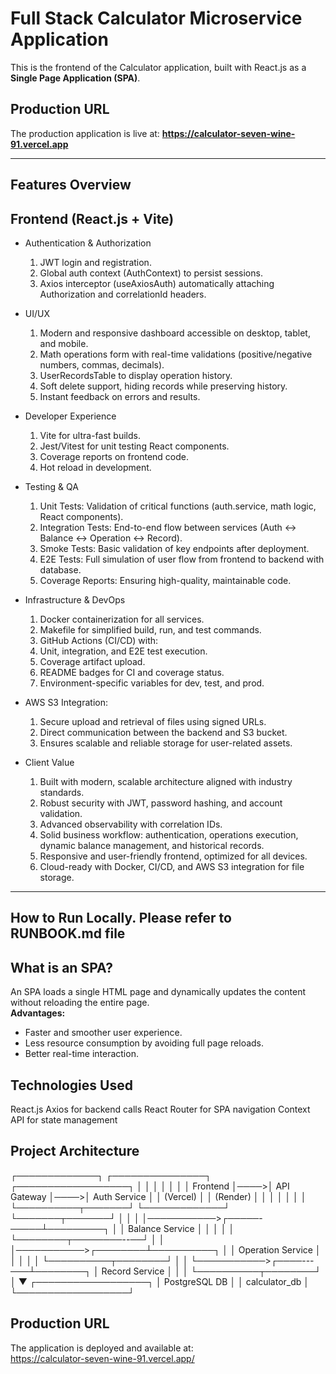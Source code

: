#  Full Stack Calculator Microservice Application 

This is the frontend of the Calculator application, built with React.js as a **Single Page Application (SPA)**.
## Production URL
The production application is live at: **https://calculator-seven-wine-91.vercel.app**

------------------------------------------------------------------
## Features Overview
## Frontend (React.js + Vite)
- Authentication & Authorization
   1. JWT login and registration.
   2. Global auth context (AuthContext) to persist sessions.
   3. Axios interceptor (useAxiosAuth) automatically attaching Authorization and correlationId headers.

- UI/UX
   1. Modern and responsive dashboard accessible on desktop, tablet, and mobile.
   2. Math operations form with real-time validations (positive/negative numbers, commas, decimals).
   3. UserRecordsTable to display operation history.
   4. Soft delete support, hiding records while preserving history.
   5. Instant feedback on errors and results.

- Developer Experience
   1. Vite for ultra-fast builds.
   2. Jest/Vitest for unit testing React components.
   3. Coverage reports on frontend code.
   4. Hot reload in development.

- Testing & QA
   1. Unit Tests: Validation of critical functions (auth.service, math logic, React components).
   2. Integration Tests: End-to-end flow between services (Auth ↔ Balance ↔ Operation ↔ Record).
   3. Smoke Tests: Basic validation of key endpoints after deployment.
   4. E2E Tests: Full simulation of user flow from frontend to backend with database.
   5. Coverage Reports: Ensuring high-quality, maintainable code.

- Infrastructure & DevOps
   1. Docker containerization for all services.
   2. Makefile for simplified build, run, and test commands.
   3. GitHub Actions (CI/CD) with:
   4. Unit, integration, and E2E test execution.
   5. Coverage artifact upload.
   6. README badges for CI and coverage status.
   7. Environment-specific variables for dev, test, and prod.

- AWS S3 Integration:
   1. Secure upload and retrieval of files using signed URLs.
   2. Direct communication between the backend and S3 bucket.
   3. Ensures scalable and reliable storage for user-related assets.

- Client Value
   1. Built with modern, scalable architecture aligned with industry standards.
   2. Robust security with JWT, password hashing, and account validation.
   3. Advanced observability with correlation IDs.
   4. Solid business workflow: authentication, operations execution, dynamic balance management, and historical records.
   5. Responsive and user-friendly frontend, optimized for all devices.
   6. Cloud-ready with Docker, CI/CD, and AWS S3 integration for file storage.

------------------------------------------------------------------

## How to Run Locally. Please refer to RUNBOOK.md file
## What is an SPA?
An SPA loads a single HTML page and dynamically updates the content without reloading the entire page.  
**Advantages:**  
- Faster and smoother user experience.  
- Less resource consumption by avoiding full page reloads.  
- Better real-time interaction.
## Technologies Used
React.js
Axios for backend calls
React Router for SPA navigation
Context API for state management

## Project Architecture 
┌─────────────┐     ┌───────────────┐     ┌──────────────────┐
│             │     │               │     │                  │
│   Frontend  │────>│  API Gateway  │────>│  Auth Service    │
│  (Vercel)   │     │  (Render)     │     │                  │
│             │     │               │     └──────────┬───────┘
└─────────────┘     └───────┬───────┘                │
                            │                        │
                            │───────────>┌─────-─────┴─────────┐
                            │            │  Balance Service    │
                            │            │                     │
                            │            └────────┬────────--──┘
                            │                     │
                            │───────────>┌────────┴──────────┐
                            │            │ Operation Service │
                            │            │                   │
                            │            └──────────┬────────┘
                            │                       │
                            └───────────>┌────---───┴────────┐
                                         │  Record Service   │
                                         │                   │
                                         └──────────┬────────┘
                                                    │
                                                    ▼
                                         ┌──────────────────┐
                                         │  PostgreSQL DB   │
                                         │  calculator_db   │
                                         └──────────────────┘



## Production URL
The application is deployed and available at:  
https://calculator-seven-wine-91.vercel.app/






